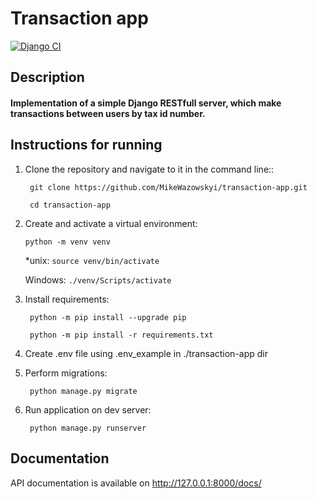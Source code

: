 # Transaction app
[![Django CI](https://github.com/MikeWazowskyi/transaction-app/actions/workflows/django.yml/badge.svg)](https://github.com/MikeWazowskyi/transaction-app/actions/workflows/django.yml)

## Description

#### Implementation of a simple Django RESTfull server, which make transactions between users by tax id number.

## Instructions for running

1. Clone the repository and navigate to it in the command line::

   ``` git clone https://github.com/MikeWazowskyi/transaction-app.git```

   ``` cd transaction-app```

2. Create and activate a virtual environment:

   ```python -m venv venv```

   *unix:
   ```source venv/bin/activate```

   Windows:
   ```./venv/Scripts/activate```

3. Install requirements:

   ``` python -m pip install --upgrade pip```

   ``` python -m pip install -r requirements.txt```

4. Create .env file using .env_example in ./transaction-app dir

5. Perform migrations:

   ``` python manage.py migrate```

6. Run application on dev server:

   ``` python manage.py runserver```

## Documentation

API documentation is available on  http://127.0.0.1:8000/docs/
